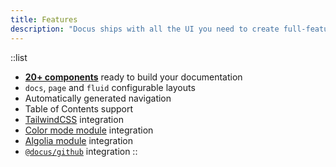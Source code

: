 ```yaml
---
title: Features
description: "Docus ships with all the UI you need to create full-featured documentation websites."
---
```


::list
- [**20+ components**](packages/docs/components) ready to build your documentation
- `docs`, `page` and `fluid` configurable layouts
- Automatically generated navigation
- Table of Contents support
- [TailwindCSS](https://tailwindcss.nuxtjs.org) integration
- [Color mode module](https://color-mode.nuxtjs.org) integration
- [Algolia module](https://algolia.nuxtjs.org/docsearch) integration
- [`@docus/github`](/packages/github/features) integration
::
